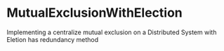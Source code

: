 # MutualExclusionWithElection
Implementing a centralize mutual exclusion on a Distributed System with Eletion has redundancy method

